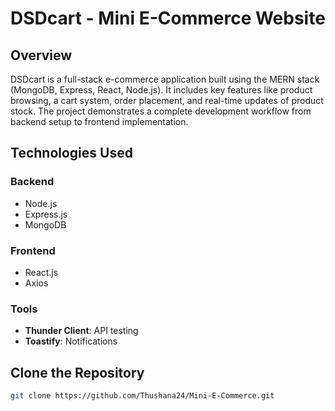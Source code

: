 # DSDcart - Mini E-Commerce Website  

## Overview  
DSDcart is a full-stack e-commerce application built using the MERN stack (MongoDB, Express, React, Node.js). It includes key features like product browsing, a cart system, order placement, and real-time updates of product stock. The project demonstrates a complete development workflow from backend setup to frontend implementation.  

## Technologies Used  

### Backend  
- Node.js  
- Express.js  
- MongoDB  

### Frontend  
- React.js  
- Axios  

### Tools  
- **Thunder Client**: API testing  
- **Toastify**: Notifications  

## Clone the Repository  

```bash
git clone https://github.com/Thushana24/Mini-E-Commerce.git  
 
